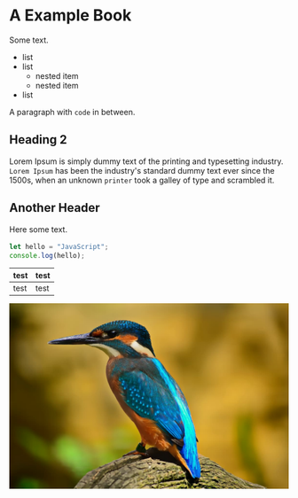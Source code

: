 # A Example Book

Some text.

- list
- list
  - nested item
  - nested item
- list

A paragraph with `code` in between.

## Heading 2

Lorem Ipsum is simply dummy text of the printing and typesetting industry. `Lorem Ipsum` has been the industry's standard dummy text ever since the 1500s, when an unknown `printer` took a galley of type and scrambled it.

## Another Header

Here some text.

```js
let hello = "JavaScript";
console.log(hello);
```

| test | test |
| ---- | ---- |
| test | test |

![](./img/blue-bird.jpg)

